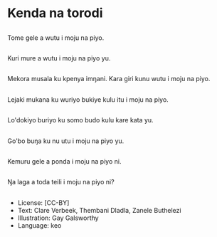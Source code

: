 # Kenda na torodi

##
Tome gele a wutu i
moju na piyo.

##
Kuri mure a wutu i moju
na piyo yu.

##
Mekora musala ku
kpenya imŋani. Kara
giri kunu wutu i moju na
piyo.

##
Lejaki mukana ku
wuriyo bukiye kulu itu i
moju na piyo.

##
Lo'dokiyo buriyo ku
somo budo kulu kare
kata yu.

##
Go'bo buŋa ku nu utu i
moju na piyo yu.

##
Kemuru gele a ponda i
moju na piyo ni.

##
Ŋa laga a toda teili i
moju na piyo ni?

##
* License: [CC-BY]
* Text: Clare Verbeek, Thembani Dladla, Zanele Buthelezi
* Illustration: Gay Galsworthy
* Language: keo
